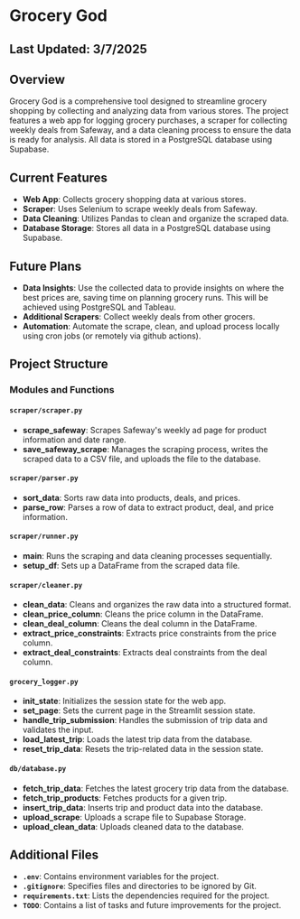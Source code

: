 # Grocery God 
## Last Updated: 3/7/2025

## Overview
Grocery God is a comprehensive tool designed to streamline grocery shopping by collecting and analyzing data from various stores. The project features a web app for logging grocery purchases, a scraper for collecting weekly deals from Safeway, and a data cleaning process to ensure the data is ready for analysis. All data is stored in a PostgreSQL database using Supabase.

## Current Features
- **Web App**: Collects grocery shopping data at various stores.
- **Scraper**: Uses Selenium to scrape weekly deals from Safeway.
- **Data Cleaning**: Utilizes Pandas to clean and organize the scraped data.
- **Database Storage**: Stores all data in a PostgreSQL database using Supabase.

## Future Plans
- **Data Insights**: Use the collected data to provide insights on where the best prices are, saving time on planning grocery runs. This will be achieved using PostgreSQL and Tableau.
- **Additional Scrapers**: Collect weekly deals from other grocers.
- **Automation**: Automate the scrape, clean, and upload process locally using cron jobs (or remotely via github actions).

## Project Structure

### Modules and Functions

#### `scraper/scraper.py`
- **scrape_safeway**: Scrapes Safeway's weekly ad page for product information and date range.
- **save_safeway_scrape**: Manages the scraping process, writes the scraped data to a CSV file, and uploads the file to the database.

#### `scraper/parser.py`
- **sort_data**: Sorts raw data into products, deals, and prices.
- **parse_row**: Parses a row of data to extract product, deal, and price information.

#### `scraper/runner.py`
- **main**: Runs the scraping and data cleaning processes sequentially.
- **setup_df**: Sets up a DataFrame from the scraped data file.

#### `scraper/cleaner.py`
- **clean_data**: Cleans and organizes the raw data into a structured format.
- **clean_price_column**: Cleans the price column in the DataFrame.
- **clean_deal_column**: Cleans the deal column in the DataFrame.
- **extract_price_constraints**: Extracts price constraints from the price column.
- **extract_deal_constraints**: Extracts deal constraints from the deal column.

#### `grocery_logger.py`
- **init_state**: Initializes the session state for the web app.
- **set_page**: Sets the current page in the Streamlit session state.
- **handle_trip_submission**: Handles the submission of trip data and validates the input.
- **load_latest_trip**: Loads the latest trip data from the database.
- **reset_trip_data**: Resets the trip-related data in the session state.

#### `db/database.py`
- **fetch_trip_data**: Fetches the latest grocery trip data from the database.
- **fetch_trip_products**: Fetches products for a given trip.
- **insert_trip_data**: Inserts trip and product data into the database.
- **upload_scrape**: Uploads a scrape file to Supabase Storage.
- **upload_clean_data**: Uploads cleaned data to the database.

## Additional Files
- **`.env`**: Contains environment variables for the project.
- **`.gitignore`**: Specifies files and directories to be ignored by Git.
- **`requirements.txt`**: Lists the dependencies required for the project.
- **`TODO`**: Contains a list of tasks and future improvements for the project.